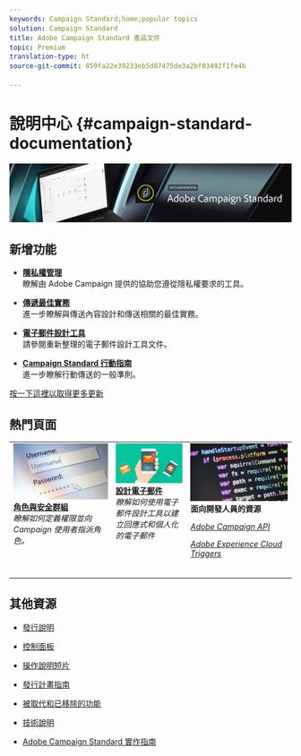 ```yaml
---
keywords: Campaign Standard;home;popular topics
solution: Campaign Standard
title: Adobe Campaign Standard 產品文件
topic: Premium
translation-type: ht
source-git-commit: 859fa22e39233eb5d87475de3a2bf03492f1fe4b

---
```



# 說明中心 {#campaign-standard-documentation}

![](start/using/assets/banner_acs_doc.jpg)

## 新增功能

* **[隱私權管理](https://helpx.adobe.com/campaign/kb/campaign-privacy.html)**<br/>
瞭解由 Adobe Campaign 提供的協助您遵從隱私權要求的工具。

* **[傳遞最佳實務](https://helpx.adobe.com/campaign/kb/delivery-best-practices.html)**<br/>&#x200B;進一步瞭解與傳送內容設計和傳送相關的最佳實務。

* **[電子郵件設計工具](designing/using/designing-content-in-adobe-campaign.md)**<br/>請參閱重新整理的電子郵件設計工具文件。

* **[Campaign Standard 行動指南](https://helpx.adobe.com/campaign/kb/acs-mobile.html)**<br/>&#x200B;進一步瞭解行動傳送的一般準則。

[按一下這裡以取得更多更新](rn/using/documentation-updates.md)

## 熱門頁面

<table>
<tr>
  <td valign="top">
    <a href="administration/using/about-access-management.md">
      <img alt="角色" src="start/using/assets/roles.png"/>
    </a>
    <div>
    <a href="administration/using/about-access-management.md"><strong>角色與安全群組</strong></a>
    </div>
    <em>瞭解如何定義權限並向 Campaign 使用者指派角色。</em>
    <br>
  </td>
  <td valign="top">
    <a href="designing/using/designing-content-in-adobe-campaign.md">
      <img alt="設計工具" src="start/using/assets/design.png" />
    </a>
    <div>
    <a href="designing/using/designing-content-in-adobe-campaign.md"><strong>設計電子郵件</strong></a>
    </div>
    <em>瞭解如何使用電子郵件設計工具以建立回應式和個人化的電子郵件</em>
    <br>     
  </td>
  <td valign="top">
       <img alt="開發人員" src="start/using/assets/dev.png" />
    <div>
    <strong>面向開發人員的資源</strong>
    </div>
    <p><em><a href="api/using/about-campaign-standard-apis.md">Adobe Campaign API</a></em></p>
    <p><em><a href="integrating/using/about-adobe-experience-cloud-triggers.md">Adobe Experience Cloud Triggers</a></em></p>
    <br>
  </td>
</tr>
</table>


## 其他資源

* [發行說明](rn/using/release-notes.md)

* [控制面板](https://docs.adobe.com/content/help/zh-Hant/control-panel/using/control-panel-home.html)

* [操作說明短片](https://docs.adobe.com/content/help/en/campaign-learn/campaign-standard-tutorials/overview.html)

* [發行計畫指南](https://helpx.adobe.com/campaign/kb/acs-release-planning.html)

* [被取代和已移除的功能](https://helpx.adobe.com/campaign/kb/acs-deprecated-and-removed-features.html)

* [技術說明](https://helpx.adobe.com/campaign/kb/acs-article-list.html)

* [Adobe Campaign Standard 實作指南](https://helpx.adobe.com/campaign/kb/campaign-standard-implementation-guide.html)
